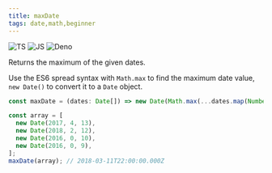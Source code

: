 ```yaml
---
title: maxDate
tags: date,math,beginner
---
```


![TS](https://img.shields.io/badge/supports-typescript-blue.svg?style=flat-square)
![JS](https://img.shields.io/badge/supports-javascript-yellow.svg?style=flat-square)
![Deno](https://img.shields.io/badge/supports-deno-green.svg?style=flat-square)

Returns the maximum of the given dates.

Use the ES6 spread syntax with `Math.max` to find the maximum date value, `new Date()` to convert it to a `Date` object.

```ts
const maxDate = (dates: Date[]) => new Date(Math.max(...dates.map(Number)));
```

```ts
const array = [
  new Date(2017, 4, 13),
  new Date(2018, 2, 12),
  new Date(2016, 0, 10),
  new Date(2016, 0, 9),
];
maxDate(array); // 2018-03-11T22:00:00.000Z
```
